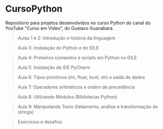 # CursoPython
Repositório para projetos desenvolvidos no curso Python do canal do YouTube "Curso em Vídeo", do Gustavo Guanabara.

> Aulas 1 e 2: Introdução e história da linguagem

> Aula 3: Instalação do Python e do IDLE

> Aula 4: Primeiros comandos e scripts em Python no IDLE

> Aula 5: Instalação da IDE PyCharm

> Aula 6: Tipos primitivos (int, float, bool, str) e saída de dados

> Aula 7: Operadores aritméticos e ordem de precedência

> Aula 8: Utilizando Módulos (Bibliotecas Python)

> Aula 9: Manipulando Texto (fatiamento, análise e transformação de strings)

> Exercícios e desafios
